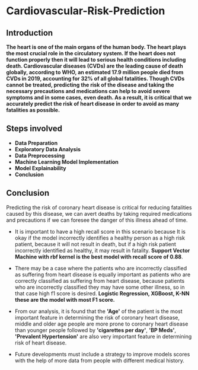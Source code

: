 # Cardiovascular-Risk-Prediction

## Introduction
**The heart is one of the main organs of the human body. The heart plays the most crucial role in the circulatory system. If the heart does not function properly then it will lead to serious health conditions including death.  Cardiovascular diseases (CVDs) are the leading cause of death globally, according to WHO, an estimated 17.9 million people died from CVDs in 2019, accounting for 32% of all global fatalities. Though CVDs cannot be treated, predicting the risk of the disease and taking the necessary precautions and medications can help to avoid severe symptoms and in some cases, even death.
As a result, it is critical that we accurately predict the risk of heart disease in order to avoid as many fatalities as possible.**

## Steps involved

* **Data Preparation**
* **Exploratory Data Analysis**
* **Data Preprocessing**
* **Machine Learning Model Implementation**
* **Model Explainability**
* **Conclusion**

## Conclusion
Predicting the risk of coronary heart disease is critical for reducing fatalities caused by this disease, we can avert deaths by taking required medications and precautions if we can foresee the danger of this illness ahead of time.


* It is important to have a high recall score in this scenario because It is okay if the model incorrectly identifies a healthy person as a high risk patient, because it will not result in death, but if a high risk patient incorrectly identified as healthy, it may result in fatality. **Support Vector Machine with rbf kernel is the best model with recall score of 0.88**.


* There may be a case where the patients who are incorrectly classified as suffering from heart disease is equally important as patients who are correctly classified as suffering from heart disease, because patients who are incorrectly classified they may have some other illness, so in that case high f1 score is desired. **Logistic Regression, XGBoost, K-NN these are the model with most F1 score.**

* From our analysis, it is found that the **'Age'** of the patient is the most important feature in determining the risk of coronary heart disease, middle and older age people are more prone to coronary heart disease than younger people  followed by **'cigarettes per day'**,  **'BP Meds'**, **'Prevalent Hypertension'** are also very important feature in determining risk of heart disease.

* Future developments must include a strategy to improve models scores with the help of more data from people with different medical history.
